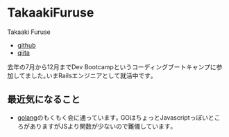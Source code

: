# TakaakiFuruse

Takaaki Furuse
- [github](https://github.com/TakaakiFuruse)
- [qiita](http://qiita.com/TakaakiFuruse)


去年の7月から12月までDev Bootcampというコーディングブートキャンプに参加してました｡いまRailsエンジニアとして就活中です｡

## 最近気になること
* [golang](http://eure.connpass.com/event/25695/)のもくもく会に通っています｡
GOはちょっとJavascriptっぽいところがありますがJSより関数が少ないので難儀しています｡